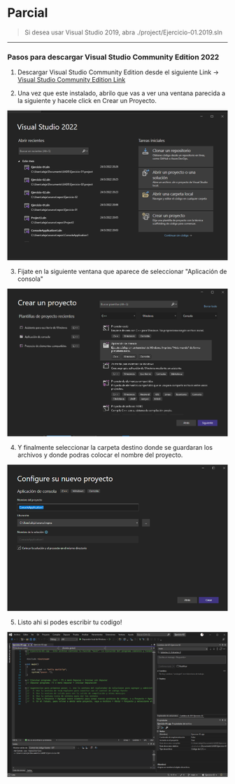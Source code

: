 # Parcial



> Si desea usar Visual Studio 2019, abra ./project/Ejercicio-01.2019.sln

---

### Pasos para descargar Visual Studio Community Edition 2022

1.	Descargar Visual Studio Community Edition desde el siguiente Link -> [Visual Studio Community Edition Link](https://visualstudio.microsoft.com/es/thank-you-downloading-visual-studio/?sku=Community&channel=Release&version=VS2022&source=VSLandingPage&cid=2030&passive=false)

2.	Una vez que este instalado, abrilo que vas a ver una ventana parecida a la siguiente y  hacele click en Crear un Proyecto.
<img src="./doc/img/project.png">
 
3.	Fijate en la siguiente ventana que aparece de seleccionar "Aplicación de consola"
<img src="./doc/img/create.png">
 
4.	Y finalmente seleccionar la carpeta destino donde se guardaran los archivos y donde podras colocar el nombre del proyecto.
<img src="./doc/img/setup.png">
 
5.	Listo ahi si podes escribir tu codigo!
<img src="./doc/img/code.png">
 